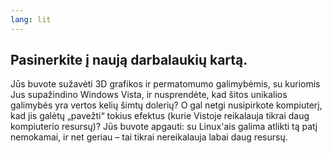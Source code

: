 ```yaml
---
lang: lit
---
```





<h2>Pasinerkite į naują darbalaukių kartą.</h2>

Jūs buvote sužavėti 3D grafikos ir permatomumo galimybėmis, su kuriomis Jus supažindino Windows Vista, ir nusprendėte, kad šitos unikalios galimybės yra vertos kelių šimtų dolerių? O gal netgi nusipirkote kompiuterį, kad jis galėtų „pavežti“ tokius efektus (kurie Vistoje reikalauja tikrai daug kompiuterio resursų)? Jūs buvote apgauti: su Linux'ais galima atlikti tą patį nemokamai, ir net geriau – tai tikrai nereikalauja labai daug resursų.

<? all_video_ids_from_file ();?>




